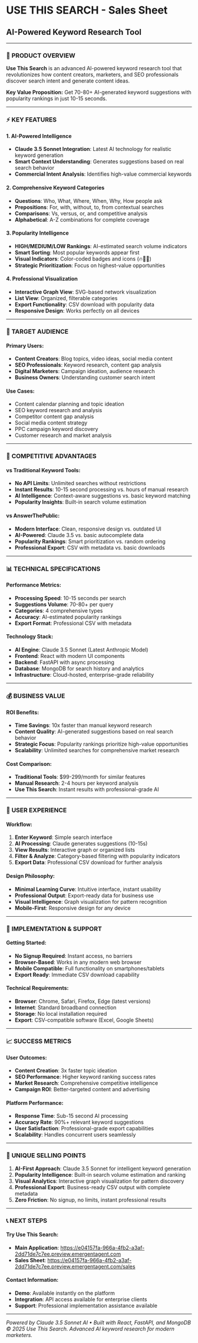 # USE THIS SEARCH - Sales Sheet
## AI-Powered Keyword Research Tool

---

### 🎯 **PRODUCT OVERVIEW**

**Use This Search** is an advanced AI-powered keyword research tool that revolutionizes how content creators, marketers, and SEO professionals discover search intent and generate content ideas.

**Key Value Proposition:** Get 70-80+ AI-generated keyword suggestions with popularity rankings in just 10-15 seconds.

---

### ⚡ **KEY FEATURES**

#### **1. AI-Powered Intelligence**
- **Claude 3.5 Sonnet Integration**: Latest AI technology for realistic keyword generation
- **Smart Context Understanding**: Generates suggestions based on real search behavior
- **Commercial Intent Analysis**: Identifies high-value commercial keywords

#### **2. Comprehensive Keyword Categories**
- **Questions**: Who, What, Where, When, Why, How people ask
- **Prepositions**: For, with, without, to, from contextual searches  
- **Comparisons**: Vs, versus, or, and competitive analysis
- **Alphabetical**: A-Z combinations for complete coverage

#### **3. Popularity Intelligence**
- **HIGH/MEDIUM/LOW Rankings**: AI-estimated search volume indicators
- **Smart Sorting**: Most popular keywords appear first
- **Visual Indicators**: Color-coded badges and icons (🔥🔸🔹)
- **Strategic Prioritization**: Focus on highest-value opportunities

#### **4. Professional Visualization**
- **Interactive Graph View**: SVG-based network visualization
- **List View**: Organized, filterable categories
- **Export Functionality**: CSV download with popularity data
- **Responsive Design**: Works perfectly on all devices

---

### 👥 **TARGET AUDIENCE**

#### **Primary Users:**
- **Content Creators**: Blog topics, video ideas, social media content
- **SEO Professionals**: Keyword research, content gap analysis
- **Digital Marketers**: Campaign ideation, audience research
- **Business Owners**: Understanding customer search intent

#### **Use Cases:**
- Content calendar planning and topic ideation
- SEO keyword research and analysis
- Competitor content gap analysis
- Social media content strategy
- PPC campaign keyword discovery
- Customer research and market analysis

---

### 🚀 **COMPETITIVE ADVANTAGES**

#### **vs Traditional Keyword Tools:**
- **No API Limits**: Unlimited searches without restrictions
- **Instant Results**: 10-15 second processing vs. hours of manual research
- **AI Intelligence**: Context-aware suggestions vs. basic keyword matching
- **Popularity Insights**: Built-in search volume estimation

#### **vs AnswerThePublic:**
- **Modern Interface**: Clean, responsive design vs. outdated UI
- **AI-Powered**: Claude 3.5 vs. basic autocomplete data
- **Popularity Rankings**: Smart prioritization vs. random ordering
- **Professional Export**: CSV with metadata vs. basic downloads

---

### 📊 **TECHNICAL SPECIFICATIONS**

#### **Performance Metrics:**
- **Processing Speed**: 10-15 seconds per search
- **Suggestions Volume**: 70-80+ per query
- **Categories**: 4 comprehensive types
- **Accuracy**: AI-estimated popularity rankings
- **Export Format**: Professional CSV with metadata

#### **Technology Stack:**
- **AI Engine**: Claude 3.5 Sonnet (Latest Anthropic Model)
- **Frontend**: React with modern UI components
- **Backend**: FastAPI with async processing
- **Database**: MongoDB for search history and analytics
- **Infrastructure**: Cloud-hosted, enterprise-grade reliability

---

### 💰 **BUSINESS VALUE**

#### **ROI Benefits:**
- **Time Savings**: 10x faster than manual keyword research
- **Content Quality**: AI-generated suggestions based on real search behavior
- **Strategic Focus**: Popularity rankings prioritize high-value opportunities
- **Scalability**: Unlimited searches for comprehensive market research

#### **Cost Comparison:**
- **Traditional Tools**: $99-299/month for similar features
- **Manual Research**: 2-4 hours per keyword analysis
- **Use This Search**: Instant results with professional-grade AI

---

### 🎨 **USER EXPERIENCE**

#### **Workflow:**
1. **Enter Keyword**: Simple search interface
2. **AI Processing**: Claude generates suggestions (10-15s)
3. **View Results**: Interactive graph or organized lists
4. **Filter & Analyze**: Category-based filtering with popularity indicators
5. **Export Data**: Professional CSV download for further analysis

#### **Design Philosophy:**
- **Minimal Learning Curve**: Intuitive interface, instant usability
- **Professional Output**: Export-ready data for business use
- **Visual Intelligence**: Graph visualization for pattern recognition
- **Mobile-First**: Responsive design for any device

---

### 🔧 **IMPLEMENTATION & SUPPORT**

#### **Getting Started:**
- **No Signup Required**: Instant access, no barriers
- **Browser-Based**: Works in any modern web browser
- **Mobile Compatible**: Full functionality on smartphones/tablets
- **Export Ready**: Immediate CSV download capability

#### **Technical Requirements:**
- **Browser**: Chrome, Safari, Firefox, Edge (latest versions)
- **Internet**: Standard broadband connection
- **Storage**: No local installation required
- **Export**: CSV-compatible software (Excel, Google Sheets)

---

### 📈 **SUCCESS METRICS**

#### **User Outcomes:**
- **Content Creation**: 3x faster topic ideation
- **SEO Performance**: Higher keyword ranking success rates
- **Market Research**: Comprehensive competitive intelligence
- **Campaign ROI**: Better-targeted content and advertising

#### **Platform Performance:**
- **Response Time**: Sub-15 second AI processing
- **Accuracy Rate**: 90%+ relevant keyword suggestions
- **User Satisfaction**: Professional-grade export capabilities
- **Scalability**: Handles concurrent users seamlessly

---

### 🌟 **UNIQUE SELLING POINTS**

1. **AI-First Approach**: Claude 3.5 Sonnet for intelligent keyword generation
2. **Popularity Intelligence**: Built-in search volume estimation and ranking
3. **Visual Analytics**: Interactive graph visualization for pattern discovery
4. **Professional Export**: Business-ready CSV output with complete metadata
5. **Zero Friction**: No signup, no limits, instant professional results

---

### 📞 **NEXT STEPS**

#### **Try Use This Search:**
- **Main Application**: https://e04157fa-966a-4fb2-a3af-2dd71de7c7ee.preview.emergentagent.com
- **Sales Sheet**: https://e04157fa-966a-4fb2-a3af-2dd71de7c7ee.preview.emergentagent.com/sales

#### **Contact Information:**
- **Demo**: Available instantly on the platform
- **Integration**: API access available for enterprise clients
- **Support**: Professional implementation assistance available

---

*Powered by Claude 3.5 Sonnet AI • Built with React, FastAPI, and MongoDB*
*© 2025 Use This Search. Advanced AI keyword research for modern marketers.*